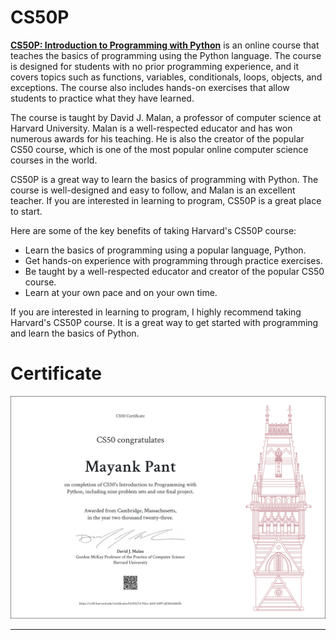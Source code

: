 # CS50P

[**CS50P: Introduction to Programming with Python**](https://pll.harvard.edu/course/cs50s-introduction-programming-python) is an online course that teaches the basics of programming using the Python language. The course is designed for students with no prior programming experience, and it covers topics such as functions, variables, conditionals, loops, objects, and exceptions. The course also includes hands-on exercises that allow students to practice what they have learned.

The course is taught by David J. Malan, a professor of computer science at Harvard University. Malan is a well-respected educator and has won numerous awards for his teaching. He is also the creator of the popular CS50 course, which is one of the most popular online computer science courses in the world.

CS50P is a great way to learn the basics of programming with Python. The course is well-designed and easy to follow, and Malan is an excellent teacher. If you are interested in learning to program, CS50P is a great place to start.

Here are some of the key benefits of taking Harvard's CS50P course:

* Learn the basics of programming using a popular language, Python.
* Get hands-on experience with programming through practice exercises.
* Be taught by a well-respected educator and creator of the popular CS50 course.
* Learn at your own pace and on your own time.

If you are interested in learning to program, I highly recommend taking Harvard's CS50P course. It is a great way to get started with programming and learn the basics of Python.

# Certificate

![](CS50P.png)

_______________________________________________
